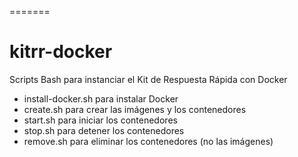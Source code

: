 =======
# kitrr-docker
Scripts Bash para instanciar el Kit de Respuesta Rápida con Docker

- install-docker.sh para instalar Docker
- create.sh para crear las imágenes y los contenedores
- start.sh para iniciar los contenedores
- stop.sh para detener los contenedores
- remove.sh para eliminar los contenedores (no las imágenes)

